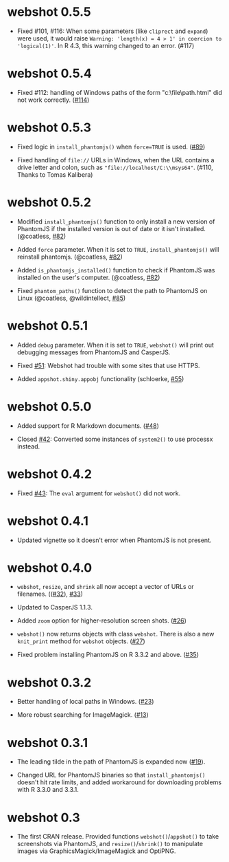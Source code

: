 webshot 0.5.5
=============

* Fixed #101, #116: When some parameters (like `cliprect` and `expand`) were used, it would raise `Warning: 'length(x) = 4 > 1' in coercion to 'logical(1)'`. In R 4.3, this warning changed to an error. (#117)

webshot 0.5.4
=============

* Fixed #112: handling of Windows paths of the form "c:\file\path.html" did not work correctly. ([#114](https://github.com/wch/webshot/pull/114))

webshot 0.5.3
=============

* Fixed logic in `install_phantomjs()` when `force=TRUE` is used. ([#89](https://github.com/wch/webshot/pull/89))

* Fixed handling of `file://` URLs in Windows, when the URL contains a drive letter and colon, such as `"file://localhost/C:\\msys64"`. (#110, Thanks to Tomas Kalibera)

webshot 0.5.2
=============

* Modified `install_phantomjs()` function to only install a new version of PhantomJS if the installed version is out of date or it isn't installed. (@coatless, [#82](https://github.com/wch/webshot/pull/82))

* Added `force` parameter. When it is set to `TRUE`, `install_phantomjs()` will reinstall phantomjs. (@coatless, [#82](https://github.com/wch/webshot/pull/82))

* Added `is_phantomjs_installed()` function to check if PhantomJS was installed on the user's computer. (@coatless, [#82](https://github.com/wch/webshot/pull/82))

* Fixed `phantom_paths()` function to detect the path to PhantomJS on Linux (@coatless, @wildintellect, [#85](https://github.com/wch/webshot/pull/85))


webshot 0.5.1
=============

* Added `debug` parameter. When it is set to `TRUE`, `webshot()` will print out debugging messages from PhantomJS and CasperJS.

* Fixed [#51](https://github.com/wch/webshot/issues/51): Webshot had trouble with some sites that use HTTPS.

* Added `appshot.shiny.appobj` functionality (schloerke, [#55](https://github.com/wch/webshot/pull/55))

webshot 0.5.0
=============

* Added support for R Markdown documents. ([#48](https://github.com/wch/webshot/pull/48))

* Closed [#42](https://github.com/wch/webshot/issues/42): Converted some instances of `system2()` to use processx instead.

webshot 0.4.2
=============

* Fixed [#43](https://github.com/wch/webshot/issues/43): The `eval` argument for `webshot()` did not work.

webshot 0.4.1
=============

* Updated vignette so it doesn't error when PhantomJS is not present.

webshot 0.4.0
=============

* `webshot`, `resize`, and `shrink` all now accept a vector of URLs or filenames. (([#32](https://github.com/wch/webshot/pull/32)), [#33](https://github.com/wch/webshot/pull/33))

* Updated to CasperJS 1.1.3.

* Added `zoom` option for higher-resolution screen shots. ([#26](https://github.com/wch/webshot/issues/26))

* `webshot()` now returns objects with class `webshot`. There is also a new `knit_print` method for `webshot` objects. ([#27](https://github.com/wch/webshot/pull/27))

* Fixed problem installing PhantomJS on R 3.3.2 and above. ([#35](https://github.com/wch/webshot/pull/35))

webshot 0.3.2
=============

* Better handling of local paths in Windows. ([#23](https://github.com/wch/webshot/issues/23))

* More robust searching for ImageMagick. ([#13](https://github.com/wch/webshot/issues/13))

webshot 0.3.1
=============

* The leading tilde in the path of PhantomJS is expanded now ([#19](https://github.com/wch/webshot/issues/19)).

* Changed URL for PhantomJS binaries so that `install_phantomjs()` doesn't hit rate limits, and added workaround for downloading problems with R 3.3.0 and 3.3.1.

webshot 0.3
===========

* The first CRAN release. Provided functions `webshot()`/`appshot()` to take screenshots via PhantomJS, and `resize()`/`shrink()` to manipulate images via GraphicsMagick/ImageMagick and OptiPNG.
